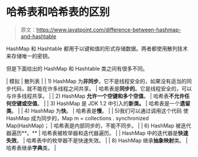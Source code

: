 # 哈希表和哈希表的区别

> 原文：<https://www.javatpoint.com/difference-between-hashmap-and-hashtable>

HashMap 和 Hashtable 都用于以键和值的形式存储数据。两者都使用散列技术来存储唯一的密钥。

但是下面给出的 HashMap 和 Hashtable 类之间有很多不同。

| 模拟 | 散列表 |
| 1) HashMap 为**非同步**。它不是线程安全的，如果没有适当的同步代码，就不能在许多线程之间共享。 | 哈希表是**同步的**。它是线程安全的，可以与许多线程共享。 |
| 2) HashMap **允许一个空键和多个空值**。 | 哈希表**不允许任何空键或空值**。 |
| 3) HashMap 是 JDK 1.2 中引入的**新类。** | 哈希表是一个**遗留类**。 |
| 4) HashMap 为**快**。 | 哈希表是**慢**。 |
| 5)我们可以通过调用这个代码
使 HashMap 成为同步的，Map m = collections . synchronized Map(HashMap)； | 哈希表是内部同步的，不能不同步。 |
| 6) HashMap 被迭代器遍历**。** | 哈希表被枚举器和迭代器遍历。 |
| HashMap 中的迭代器是**快速失效**。 | 哈希表中的枚举器不是快速失效。 |
| 8) HashMap 继承**抽象映射**类。 | 哈希表继承**字典**类。 |